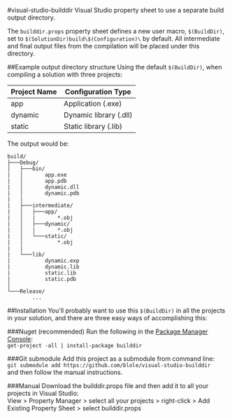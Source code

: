 #visual-studio-builddir
Visual Studio property sheet to use a separate build output directory.

The `builddir.props` property sheet defines a new user macro, `$(BuildDir)`, set to `$(SolutionDir)build\$(Configuration)\` by default.
All intermediate and final output files from the compilation will be placed under this directory.

##Example output directory structure
Using the default `$(BuildDir)`, when compiling a solution with three projects:

Project Name | Configuration Type
-------------|-------------------
app          | Application (.exe)
dynamic      | Dynamic library (.dll)
static       | Static library (.lib)

The output would be:

```
build/
├───Debug/
│   ├───bin/
|   │       app.exe
|   │       app.pdb
|   │       dynamic.dll
|   │       dynamic.pdb
|	|
|   ├───intermediate/
|   │   ├───app/
|   │   |       *.obj
|   │   ├───dynamic/
|   │   |       *.obj
|   │   └───static/
|   │           *.obj
|	|
|   └───lib/
|           dynamic.exp
|           dynamic.lib
|           static.lib
|           static.pdb
│
└───Release/
		...
```

##Installation
You'll probably want to use this `$(BuildDir)` in all the projects in your solution, and there are three easy ways of accomplishing this:

###Nuget (recommended)
Run the following in the [Package Manager Console](http://docs.nuget.org/docs/start-here/using-the-package-manager-console):  
`get-project -all | install-package builddir`

###Git submodule
Add this project as a submodule from command line:  
`git submodule add https://github.com/blole/visual-studio-builddir`  
and then follow the manual instructions.

###Manual
Download the builddir.props file and then add it to all your projects in Visual Studio:  
View > Property Manager > select all your projects > right-click > Add Existing Property Sheet > select builddir.props

